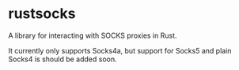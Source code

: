 rustsocks
=========

A library for interacting with SOCKS proxies in Rust.

It currently only supports Socks4a, but support for Socks5 and plain Socks4 is should be added soon.

